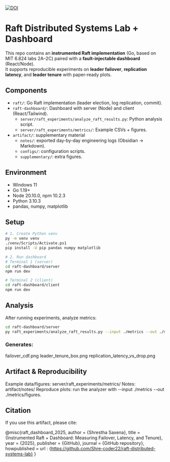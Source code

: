 [![DOI](https://zenodo.org/badge/DOI/10.5281/zenodo.17015793.svg)](https://doi.org/10.5281/zenodo.17015793)

# Raft Distributed Systems Lab + Dashboard

This repo contains an **instrumented Raft implementation** (Go, based on MIT 6.824 labs 2A–2C) paired with a **fault-injectable dashboard** (React/Node).  
It supports reproducible experiments on **leader failover**, **replication latency**, and **leader tenure** with paper-ready plots.

## Components
- `raft/`: Go Raft implementation (leader election, log replication, commit).
- `raft-dashboard/`: Dashboard with server (Node) and client (React/Tailwind).
  - `server/raft_experiments/analyze_raft_results.py`: Python analysis script.
  - `server/raft_experiments/metrics/`: Example CSVs + figures.
- `artifact/`: supplementary material
  - `notes/`: exported day-by-day engineering logs (Obsidian → Markdown).
  - `configs/`: configuration scripts.
  - `supplementary/`: extra figures.

## Environment
- Windows 11
- Go 1.19+
- Node 20.10.0, npm 10.2.3
- Python 3.10.3
- pandas, numpy, matplotlib

## Setup
```bash
# 1. Create Python venv
py -m venv venv
./venv/Scripts/Activate.ps1
pip install -U pip pandas numpy matplotlib

# 2. Run dashboard
# Terminal 1 (server)
cd raft-dashboard/server
npm run dev

# Terminal 2 (client)
cd raft-dashboard/client
npm run dev
```

## Analysis
After running experiments, analyze metrics:
```bash
cd raft-dashboard/server
py raft_experiments/analyze_raft_results.py --input ./metrics --out ./metrics/figures
```
### Generates:
failover_cdf.png
leader_tenure_box.png
replication_latency_vs_drop.png

## Artifact & Reproducibility
Example data/figures: server/raft_experiments/metrics/
Notes: artifact/notes/
Reproduce plots: run the analyzer with --input ./metrics --out ./metrics/figures.

## Citation
If you use this artifact, please cite:

@misc{raft_dashboard_2025,
  author = {Shrestha Saxena},
  title = {Instrumented Raft + Dashboard: Measuring Failover, Latency, and Tenure},
  year = {2025},
  publisher = {GitHub},
  journal = {GitHub repository},
  howpublished = url : {https://github.com/Shre-coder22/raft-distributed-systems-lab}
}